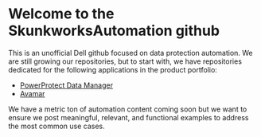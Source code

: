 # Welcome to the SkunkworksAutomation github
This is an unofficial Dell github focused on data protection automation. 
We are still growing our repositories, but to start with, we have repositories dedicated for the following applications in the product portfolio:
* [PowerProtect Data Manager](https://github.com/SkunkworksAutomation/PowerProtectDataManager)
* [Avamar](https://github.com/SkunkworksAutomation/Avamar)

We have a metric ton of automation content coming soon but we want to ensure we post meaningful, relevant, and functional examples to address the most common use cases.
